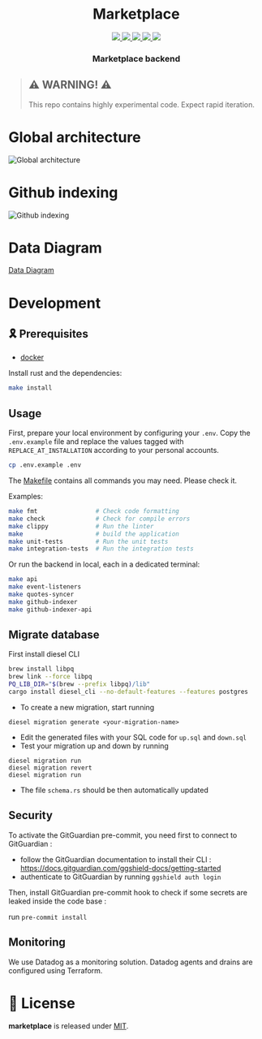 <div align="center">
  <h1 align="center">Marketplace</h1>
  <p align="center">
    <a href="https://discord.gg/onlydust">
        <img src="https://img.shields.io/badge/Discord-6666FF?style=for-the-badge&logo=discord&logoColor=white">
    </a>
    <a href="https://twitter.com/intent/follow?screen_name=onlydust_xyz">
        <img src="https://img.shields.io/badge/Twitter-1DA1F2?style=for-the-badge&logo=twitter&logoColor=white">
    </a>
    <a href="https://contributions.onlydust.xyz/">
        <img src="https://img.shields.io/badge/Contribute-6A1B9A?style=for-the-badge&logo=notion&logoColor=white">
    </a>
    <a href="https://codecov.io/gh/onlydustxyz/marketplace" > 
        <img src="https://img.shields.io/codecov/c/gh/onlydustxyz/marketplace?style=for-the-badge&token=BCU5QG0IFJ"/>
    </a>
    <img src="https://github.com/onlydustxyz/marketplace/actions/workflows/install.yml/badge.svg" />
  </p>
  
  <h3 align="center">Marketplace backend</h3>

</h3>
</div>

> ## ⚠️ WARNING! ⚠️
>
> This repo contains highly experimental code.
> Expect rapid iteration.

# Global architecture

![Global architecture](doc/architecture.excalidraw.png)

# Github indexing

![Github indexing](doc/github_indexing.excalidraw.png)

# Data Diagram

[Data Diagram](./doc/data_diagram.md)

# Development

## 🎗️ Prerequisites

-   [docker](https://docs.docker.com/get-docker/)

Install rust and the dependencies:

```sh
make install
```

## Usage

First, prepare your local environment by configuring your `.env`. Copy the `.env.example` file and replace the values tagged with `REPLACE_AT_INSTALLATION` according to your personal accounts.

```sh
cp .env.example .env
```

The [Makefile](./Makefile) contains all commands you may need. Please check it.

Examples:

```sh
make fmt                # Check code formatting
make check              # Check for compile errors
make clippy             # Run the linter
make                    # build the application
make unit-tests         # Run the unit tests
make integration-tests  # Run the integration tests
```

Or run the backend in local, each in a dedicated terminal:

```sh
make api
make event-listeners
make quotes-syncer
make github-indexer
make github-indexer-api
```

## Migrate database

First install diesel CLI

```sh
brew install libpq
brew link --force libpq
PQ_LIB_DIR="$(brew --prefix libpq)/lib"
cargo install diesel_cli --no-default-features --features postgres
```

-   To create a new migration, start running

```
diesel migration generate <your-migration-name>
```

-   Edit the generated files with your SQL code for `up.sql` and `down.sql`
-   Test your migration up and down by running

```
diesel migration run
diesel migration revert
diesel migration run
```

-   The file `schema.rs` should be then automatically updated

## Security

To activate the GitGuardian pre-commit, you need first to connect to GitGuardian :

-   follow the GitGuardian documentation to install their CLI : https://docs.gitguardian.com/ggshield-docs/getting-started
-   authenticate to GitGuardian by running `ggshield auth login`

Then, install GitGuardian pre-commit hook to check if some secrets are leaked inside the code base :

run `pre-commit install`

## Monitoring

We use Datadog as a monitoring solution.
Datadog agents and drains are configured using Terraform.

# 📄 License

**marketplace** is released under [MIT](LICENSE).
